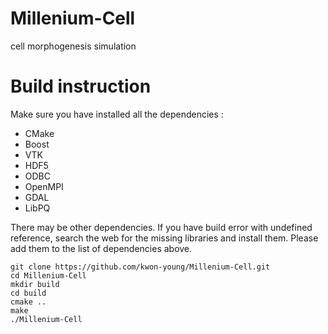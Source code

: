 # Millenium-Cell
cell morphogenesis simulation

# Build instruction

Make sure you have installed all the dependencies :

* CMake
* Boost
* VTK
* HDF5
* ODBC
* OpenMPI
* GDAL
* LibPQ

There may be other dependencies.
If you have build error with undefined reference, search the web for the missing libraries and install them.
Please add them to the list of dependencies above.

```
git clone https://github.com/kwon-young/Millenium-Cell.git
cd Millenium-Cell
mkdir build
cd build
cmake ..
make
./Millenium-Cell
```

